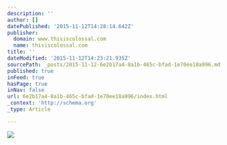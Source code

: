 ```yaml
---
description: ''
author: []
datePublished: '2015-11-12T14:28:14.642Z'
publisher:
  domain: www.thisiscolossal.com
  name: thisiscolossal.com
title: ''
dateModified: '2015-11-12T14:23:21.935Z'
sourcePath: _posts/2015-11-12-6e2b17a4-8a1b-465c-bfad-1e70ee18a996.md
published: true
inFeed: true
hasPage: true
inNav: false
url: 6e2b17a4-8a1b-465c-bfad-1e70ee18a996/index.html
_context: 'http://schema.org'
_type: Article

---
```

![](http://www.thisiscolossal.com/wp-content/uploads/2015/11/steffan-8.jpg)